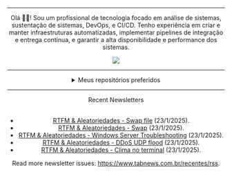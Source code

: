 <div align="center">
<hr>
<p>Olá 👋🏾! Sou um profissional de tecnologia focado em análise de sistemas, sustentação de sistemas, DevOps, e CI/CD. Tenho experiência em criar e manter infraestruturas automatizadas, implementar pipelines de integração e entrega contínua, e garantir a alta disponibilidade e performance dos sistemas.</p>
  <img src="https://media.giphy.com/media/yAGIvCiwPJn5C/giphy.gif">
<hr>
  <details>
  <summary>Meus repositórios preferidos</summary>
  <br />
  Alguns dos meus melhores repositórios:
  <br />
<br />
  <ul><li><a href=https://github.com/KubeNerd/aluratube target="_blank" rel="noopener noreferrer">KubeNerd/aluratube</a> (<b>0</b> ✨ and <b>0</b> 🍴): Aluratube - Desenvolvido durante a imersão React da Alura no final de 2022</li><li><a href=https://github.com/KubeNerd/nlw-ia target="_blank" rel="noopener noreferrer">KubeNerd/nlw-ia</a> (<b>0</b> ✨ and <b>0</b> 🍴): Projeto desenvolvido durante a NLW IA - Usando a API da OPENAI</li><li><a href=https://github.com/KubeNerd/nlw-journey-ia target="_blank" rel="noopener noreferrer">KubeNerd/nlw-journey-ia</a> (<b>0</b> ✨ and <b>0</b> 🍴): NLW IA - Agent de viagens usando python + langchain + GPT</li>
<li>More coming soon :).</li>
</ul>
  </details>
  <hr/>
    <summary>Recent Newsletters</summary>
  <br />
  <ul>
    <li><a href=https://www.tabnews.com.br/0xttfx/rtfm-e-aleatoriedades-swap-file target="_blank" rel="noopener noreferrer">RTFM & Aleatoriedades - Swap file</a> (23/1/2025).</li><li><a href=https://www.tabnews.com.br/0xttfx/rtfm-e-aleatoriedades-swap target="_blank" rel="noopener noreferrer">RTFM & Aleatoriedades - Swap</a> (23/1/2025).</li><li><a href=https://www.tabnews.com.br/0xttfx/rtfm-e-aleatoriedades-windows-server-troubleshooting target="_blank" rel="noopener noreferrer">RTFM & Aleatoriedades - Windows Server Troubleshooting</a> (23/1/2025).</li><li><a href=https://www.tabnews.com.br/0xttfx/rtfm-e-aleatoriedades-ddos-udp-flood target="_blank" rel="noopener noreferrer">RTFM & Aleatoriedades - DDoS UDP flood</a> (23/1/2025).</li><li><a href=https://www.tabnews.com.br/0xttfx/rtfm-e-aleatoriedades-clima-no-terminal target="_blank" rel="noopener noreferrer">RTFM & Aleatoriedades - Clima no terminal</a> (23/1/2025).</li>
  </ul>
<p>Read more newsletter issues: <a href="https://www.tabnews.com.br/recentes/rss">https://www.tabnews.com.br/recentes/rss</a>.</p>
  </details>
